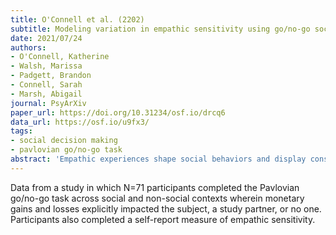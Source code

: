 ```yaml
---
title: O'Connell et al. (2202)
subtitle: Modeling variation in empathic sensitivity using go/no-go social reinforcement learning
date: 2021/07/24
authors:
- O'Connell, Katherine
- Walsh, Marissa
- Padgett, Brandon
- Connell, Sarah
- Marsh, Abigail
journal: PsyArXiv
paper_url: https://doi.org/10.31234/osf.io/drcq6
data_url: https://osf.io/u9fx3/
tags:
- social decision making
- pavlovian go/no-go task
abstract: 'Empathic experiences shape social behaviors and display considerable individual variation. Recent advances in computational behavioral modeling can help rigorously quantify individual differences, but remain understudied in the context of empathy and antisocial behavior. We adapted a go/no-go reinforcement learning task across social and non-social contexts such that monetary gains and losses explicitly impacted the subject, a study partner, or no one. Empathy was operationalized as sensitivity to others’ rewards, sensitivity to others’ losses, and as the Pavlovian influence of empathic outcomes on approach and avoidance behavior. Results showed that 61 subjects learned for a partner in a way that was computationally similar to how they learned for themselves. Results supported the psychometric value of individualized model parameters such as sensitivity to others’ loss, which was inversely associated with antisociality. Modeled empathic sensitivity also mapped onto motivation ratings, but was not associated with self-reported trait empathy. This work is the first to apply a social reinforcement learning task that spans affect and action requirement (go/no-go) to measure multiple facets of empathic sensitivity.'
---
```


Data from a study in which N=71 participants completed the Pavlovian go/no-go task across social and non-social  contexts wherein monetary gains and losses explicitly impacted the subject, a study partner, or no one. Participants also completed a self-report measure of empathic sensitivity.
